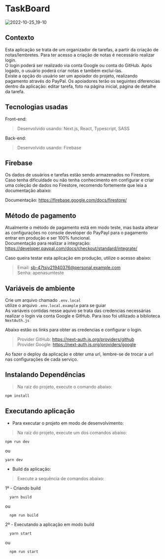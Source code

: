 # TaskBoard

![2022-10-25_19-10](https://user-images.githubusercontent.com/29557187/197891812-cfa8eee3-bc11-4b5c-8b57-43b6b56c72df.png)


## Contexto
Esta aplicação se trata de um organizador de tarefas, a partir da criação de notas/lembretes. Para ter acesso a criação de notas é necessário realizar login. <br>
O login poderá ser realizado via conta Google ou conta do GitHub. Após logado, o usuário poderá criar notas e também excluí-las. <br>
Existe a opção do usuário ser um apoiador do projeto, realizando pagamento através do PayPal. Os apoiadores terão os seguintes diferencias dentro da aplicação: editar tarefa, foto na página inicial, página de detalhe da tarefa.

## Tecnologias usadas

Front-end:
> Desenvolvido usando: Next.js, React, Typescript, SASS

Back-end:
> Desenvolvido usando: Firebase

## Firebase
Os dados de usuários e tarefas estão sendo armazenados no Firestore. Caso tenha dificuldade ou não tenha conhecimento em configurar e criar uma coleção de dados no Firestore, recomendo fortemente que leia a documentação abaixo:

Documentação: https://firebase.google.com/docs/firestore/

## Método de pagamento
Atualmente o método de pagamento está em modo teste, mas basta alterar as configurações no console developer do PayPayl para o pagamento entrar em produção e ser 100% funcional.<br>
Documentação para realizar a integração: https://developer.paypal.com/docs/checkout/standard/integrate/

Caso queira testar esta aplicação em produção, utilize o acesso abaixo:
> Email: sb-47tsjv21940376@personal.example.com<br>
> Senha: apenasumteste

## Variáveis de ambiente
Crie um arquivo chamado ``.env.local`` <br>
utilize o arquivo ``.env.local.example`` para se guiar <br>
As variáveis contidas nesse aquivo se trata das credencias necessárias realizar o login via conta Google e GitHub. Para isso foi utilizado a biblioteca `NextAuth.js` <br>

Abaixo estão os links para obter as credencias e configurar o login.

> Provider GitHub: https://next-auth.js.org/providers/github <br>
> Provider Google: https://next-auth.js.org/providers/google

Ao fazer o deploy da aplicação e obter uma url, lembre-se de trocar a url nas configurações de cada serviço.

## Instalando Dependências

> Na raiz do projeto, execute o comando abaixo:
```bash
npm install
``` 

## Executando aplicação

* Para executar o projeto em modo de desenvolvimento:
>  Na raiz do projeto, execute um dos comandos abaixo:
  ```
  npm run dev
  ```
  ou 

  ```
  yarn dev
  ```
* Build da aplicação:
> Execute a sequência de comandos abaixo:

 1º - Criando build

  ```
    yarn build
  ```
  ou
  ```
    npm run build
  ```
  2º - Executando a  aplicação em modo build
  ```
    yarn start
  ```
  ou
  ```
    npm run start
  ```
